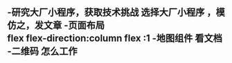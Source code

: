 -研究大厂小程序，获取技术挑战 
选择大厂小程序 ，模仿之，发文章
-页面布局   
flex flex-direction:column 
flex :1
-地图组件 
看文档 
-二维码 
怎么工作
-